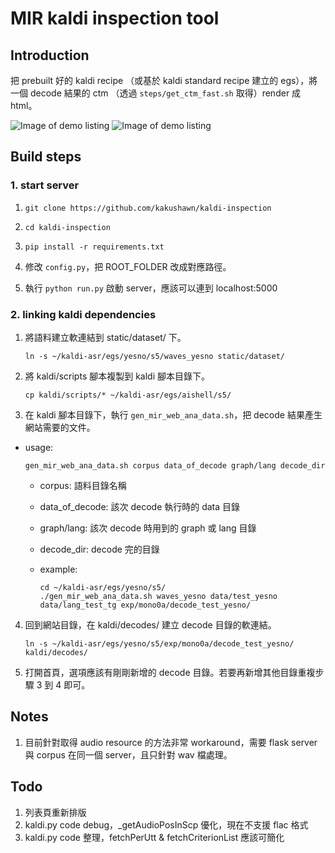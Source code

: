 # MIR kaldi inspection tool

## Introduction

把 prebuilt 好的 kaldi recipe （或基於 kaldi standard recipe 建立的 egs），將一個 decode 結果的 ctm （透過 `steps/get_ctm_fast.sh` 取得）render 成 html。

![Image of demo listing](https://github.com/kakushawn/kaldi-inspection/blob/develop/list-demo.png)
![Image of demo listing](https://github.com/kakushawn/kaldi-inspection/blob/develop/ctm-demo.png)


## Build steps

### 1. start server

1. `git clone https://github.com/kakushawn/kaldi-inspection`

2. `cd kaldi-inspection`

3. `pip install -r requirements.txt`

4. 修改 `config.py`，把 ROOT_FOLDER 改成對應路徑。

5. 執行 `python run.py` 啟動 server，應該可以連到 localhost:5000

### 2. linking kaldi dependencies

1. 將語料建立軟連結到 static/dataset/ 下。

    `ln -s ~/kaldi-asr/egs/yesno/s5/waves_yesno static/dataset/`

2. 將 kaldi/scripts 腳本複製到 kaldi 腳本目錄下。

    `cp kaldi/scripts/* ~/kaldi-asr/egs/aishell/s5/`

3. 在 kaldi 腳本目錄下，執行 `gen_mir_web_ana_data.sh`，把 decode 結果產生網站需要的文件。
  * usage:

    `gen_mir_web_ana_data.sh corpus data_of_decode graph/lang decode_dir`

    * corpus: 語料目錄名稱
    * data_of_decode: 該次 decode 執行時的 data 目錄
    * graph/lang: 該次 decode 時用到的 graph 或 lang 目錄
    * decode_dir: decode 完的目錄

    * example:

      ```
      cd ~/kaldi-asr/egs/yesno/s5/
      ./gen_mir_web_ana_data.sh waves_yesno data/test_yesno data/lang_test_tg exp/mono0a/decode_test_yesno/
      ```

4. 回到網站目錄，在 kaldi/decodes/ 建立 decode 目錄的軟連結。

    `ln -s ~/kaldi-asr/egs/yesno/s5/exp/mono0a/decode_test_yesno/ kaldi/decodes/`

5. 打開首頁，選項應該有剛剛新增的 decode 目錄。若要再新增其他目錄重複步驟 3 到 4 即可。

## Notes

1. 目前針對取得 audio resource 的方法非常 workaround，需要 flask server 與 corpus 在同一個 server，且只針對 wav 檔處理。

## Todo

1. 列表頁重新排版
2. kaldi.py code debug，\_getAudioPosInScp 優化，現在不支援 flac 格式
3. kaldi.py code 整理，fetchPerUtt & fetchCriterionList 應該可簡化
